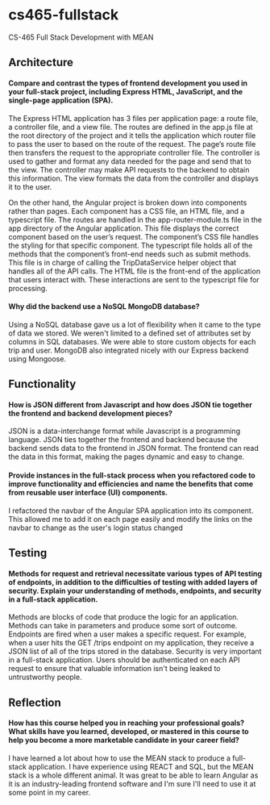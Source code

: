 # cs465-fullstack
CS-465 Full Stack Development with MEAN


## Architecture
#### Compare and contrast the types of frontend development you used in your full-stack project, including Express HTML, JavaScript, and the single-page application (SPA).

The Express HTML application has 3 files per application page: a route file, a controller file, and a view file. The routes are defined in the app.js file at the root directory of the project and it tells the application which router file to pass the user to based on the route of the request. The page’s route file then transfers the request to the appropriate controller file. The controller is used to gather and format any data needed for the page and send that to the view. The controller may make API requests to the backend to obtain this information. The view formats the data from the controller and displays it to the user.

On the other hand, the Angular project is broken down into components rather than pages. Each component has a CSS file, an HTML file, and a typescript file. The routes are handled in the app-router-module.ts file in the app directory of the Angular application. This file displays the correct component based on the user’s request. The component’s CSS file handles the styling for that specific component. The typescript file holds all of the methods that the component’s front-end needs such as submit methods. This file is in charge of calling the TripDataService helper object that handles all of the API calls. The HTML file is the front-end of the application that users interact with. These interactions are sent to the typescript file for processing.

#### Why did the backend use a NoSQL MongoDB database?

Using a NoSQL database gave us a lot of flexibility when it came to the type of data we stored. We weren't limited to a defined set of attributes set by columns in SQL databases. We were able to store custom objects for each trip and user. MongoDB also integrated nicely with our Express backend using Mongoose.

## Functionality
#### How is JSON different from Javascript and how does JSON tie together the frontend and backend development pieces?
JSON is a data-interchange format while Javascript is a programming language. JSON ties together the frontend and backend because the backend sends data to the frontend in JSON format. The frontend can read the data in this format, making the pages dynamic and easy to change.


#### Provide instances in the full-stack process when you refactored code to improve functionality and efficiencies and name the benefits that come from reusable user interface (UI) components.
I refactored the navbar of the Angular SPA application into its component. This allowed me to add it on each page easily and modify the links on the navbar to change as the user's login status changed

## Testing
#### Methods for request and retrieval necessitate various types of API testing of endpoints, in addition to the difficulties of testing with added layers of security. Explain your understanding of methods, endpoints, and security in a full-stack application.

Methods are blocks of code that produce the logic for an application. Methods can take in parameters and produce some sort of outcome. Endpoints are fired when a user makes a specific request. For example, when a user hits the GET /trips endpoint on my application, they receive a JSON list of all of the trips stored in the database. Security is very important in a full-stack application. Users should be authenticated on each API request to ensure that valuable information isn't being leaked to untrustworthy people.

## Reflection
#### How has this course helped you in reaching your professional goals? What skills have you learned, developed, or mastered in this course to help you become a more marketable candidate in your career field?
 I have learned a lot about how to use the MEAN stack to produce a full-stack application. I have experience using REACT and SQL, but the MEAN stack is a whole different animal. It was great to be able to learn Angular as it is an industry-leading frontend software and I'm sure I'll need to use it at some point in my career.
